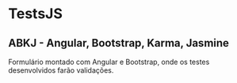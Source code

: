 # TestsJS

## ABKJ - Angular, Bootstrap, Karma, Jasmine
Formulário montado com Angular e Bootstrap, onde os testes desenvolvidos farão validações.
